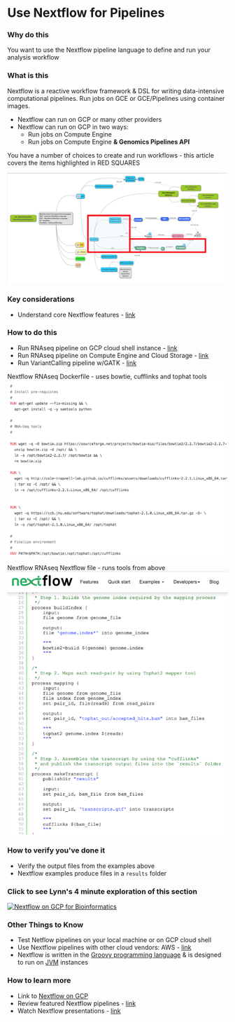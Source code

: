 # Use Nextflow for Pipelines

### Why do this
 You want to use the Nextflow pipeline language to define and run your analysis workflow

### What is this
 Nextflow is a reactive workflow framework & DSL for writing data-intensive computational pipelines.  Run jobs on GCE or GCE/Pipelines using container images.
 - Nextflow can run on GCP or many other providers
 - Nextflow can run on GCP in two ways:
   - Run jobs on Compute Engine
   - Run jobs on Compute Engine **& Genomics Pipelines API**
  
 You have a number of choices to create and run workflows - this article covers the items highlighted in RED SQUARES

[![nextflow](/images/nextflow.png)]()

### Key considerations
- Understand core Nextflow features - [link](https://www.nextflow.io/index.html#Features)


### How to do this
 - Run RNAseq pipeline on GCP cloud shell instance - [link]()
 - Run RNAseq pipeline on Compute Engine and Cloud Storage - [link](https://cloud.google.com/genomics/docs/tutorials/nextflow)
 - Run VariantCalling pipeline w/GATK - [link](https://github.com/CRG-CNAG/CalliNGS-NF/)

Nextflow RNAseq Dockerfile - uses bowtie, cufflinks and tophat tools
 [![nextflow-docker](/images/nextflow-docker.png)](https://github.com/nextflow-io/rnatoy/blob/master/Dockerfile)

 Nextflow RNAseq Nextflow file - runs tools from above
 [![nextflow-rnaseq](/images/nextflow-rnaseq.png)](https://www.nextflow.io/example4.html)


### How to verify you've done it
 - Verify the output files from the examples above
 - Nextflow examples produce files in a `results` folder

 ### Click to see Lynn's 4 minute exploration of this section  
[![Nextflow on GCP for Bioinformatics](http://img.youtube.com/vi/YtUOCMiC7Dk/0.jpg)](http://www.youtube.com/watch?v=YtUOCMiC7Dk "Nextflow on GCP for Bioinformatics")

### Other Things to Know
 - Test Netflow pipelines on your local machine or on GCP cloud shell 
 - Use Nextflow pipelines with other cloud vendors: AWS - [link](https://www.nextflow.io/docs/latest/awscloud.html)
 - Nextflow is written in the [Groovy programming language](https://en.wikipedia.org/wiki/Apache_Groovy) & is designed to run on [JVM](https://en.wikipedia.org/wiki/Java_virtual_machine) instances 

### How to learn more
 - Link to [Nextflow on GCP](https://www.nextflow.io/docs/latest/google.html)
 - Review featured Nextflow pipelines - [link](https://github.com/nextflow-io/awesome-nextflow)
 - Watch Nextflow presentations - [link](https://www.nextflow.io/presentations.html)